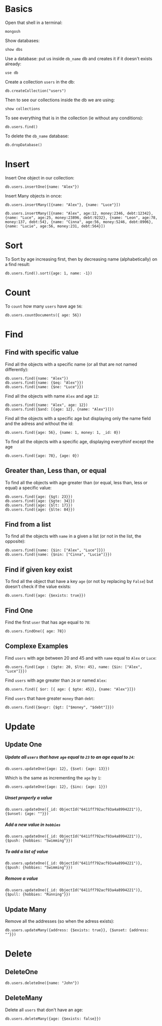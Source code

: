 
# Basics 

Open that shell in a terminal:  
```mongosh 
mongosh
```

Show databases:
```mongosh 
show dbs
```

Use a database: put us inside `db_name` db and creates it if it doesn't exists already:
```mongosh
use db
```

Create a collection `users` in the db:
```mongosh
db.createCollection("users")
```

Then to see our collections inside the db we are using:
```mongosh
show collections
```

To see everything that is in the collection (ie without any conditions):
```mongosh 
db.users.find()
```

To delete the `db_name` database:
```mongosh 
db.dropDatabase()
```

# Insert

Insert One object in our collection:
```mongosh 
db.users.insertOne({name: "Alex"})
```
Insert Many objects in once:
```mongosh 
db.users.insertMany([{name: "Alex"}, {name: "Luce"}])
```

```mongosh
db.users.insertMany([{name: "Alex", age:12, money:2346, debt:12342},{name: "Luce", age:25, money:23896, debt:9232}, {name: "Leon", age:78, money:137, debt:54}, {name: "Cinna", age:56, money:5246, debt:8906},{name: "Lucie", age:56, money:231, debt:564}])
```


# Sort

To Sort by age increasing first, then by decreasing name (alphabetically) on a find result:
```mongosh 
db.users.find().sort({age: 1, name: -1})
```


# Count

To `count` how many `users` have age `56`:
```mongosh
db.users.countDocuments({ age: 56})
```

# Find

## Find with specific value

Find all the objects with a specific name (or all that are not named differently):
```mongosh 
db.users.find({name: "Alex"})
db.users.find({name: {$eq: "Alex"}})
db.users.find({name: {$ne: "Luce"}})
```

Find all the objects with name `Alex` and age `12`:
```mongosh
db.users.find({name: "Alex", age: 12})
db.users.find({$and: [{age: 12}, {name: "Alex"}]})
```

Find all the objects with a specific age but displaying only the name field and the adress and without the id:
```mongosh 
db.users.find({age: 56}, {name: 1, money: 1, _id: 0})
```

To find all the objects with a specific age, displaying everythinf except the age
```mongosh 
db.users.find({age: 78}, {age: 0})
```

## Greater than, Less than, or equal

To find all the objects with age greater than (or equal, less than, less or equal) a specific value:
```mongosh 
db.users.find({age: {$gt: 23}})
db.users.find({age: {$gte: 34}})
db.users.find({age: {$lt: 17}})
db.users.find({age: {$lte: 84}})
```

## Find from a list

To find all the objects with `name` in a given a list (or not in the list, the opposite):
```mongosh
db.users.find({name: {$in: ["Alex", "Luce"]}})
db.users.find({name: {$nin: ["Cinna", "Lucie"]}})
```

## Find if given key exist

To find all the object that have a key `age` (or not by replacing by `False`) but doesn't check if the value exists:
```mongosh
db.users.find({age: {$exists: true}})
```

## Find One

Find the first `user` that has age equal to `78`:
```mongosh
db.users.findOne({ age: 78})
```

## Complexe Examples

Find `users` with age between 20 and 45 and with `name` equal to `Alex` or `Luce`:
```mongosh
db.users.find({age : {$gte: 20, $lte: 45}, name: {$in: ["Alex", "Luce"]}})
```

Find `users` with age greater than `24` or named `Alex`:
```mongosh
db.users.find({ $or: [{ age: { $gte: 45}}, {name: "Alex"}]})
```

Find `users` that have greater `money` than `debt`:
```mongosh
db.users.find({$expr: {$gt: ["$money", "$debt"]}})
```

# Update

## Update One

##### Update all `users` that have `age` equal  to `23` to an age equal to `24`:
```mongosh
db.users.updateOne({age: 12}, {$set: {age: 13}})
```
Which is the same as incrementing the `age` by `1`:
```mongosh
db.users.updateOne({age: 12}, {$inc: {age: 1}})
```

##### Unset properly a value
```mongosh
db.users.updateOne({_id: ObjectId("6411ff792acf93a4a8994221")}, {$unset: {age: ""}})
```

##### Add a new value in `hobbies`
```mongosh
db.users.updateOne({_id: ObjectId("6411ff792acf93a4a8994221")}, {$push: {hobbies: "Swimming"}})
```
##### To add a list of value
```mongosh
db.users.updateOne({_id: ObjectId("6411ff792acf93a4a8994221")}, {$push: {hobbies: "Swimming"}})
```

##### Remove a value 
```mongosh
db.users.updateOne({_id: ObjectId("6411ff792acf93a4a8994221")}, {$pull: {hobbies: "Running"}})
```
## Update Many

Remove all the addresses (so when the adress exists):
```mongosh
db.users.updateMany({address: {$exists: true}}, {$unset: {address: ""}})
```
# Delete

## DeleteOne

```mongosh
db.users.deleteOne({name: "John"})
```

## DeleteMany

Delete all `users` that don't have an age:
```mongosh
db.users.deleteMany({age: {$exists: false}})
```


